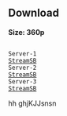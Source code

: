 <h2>Download</h2>
<b>Size: 360p</b>
<pre><code>
Server-1
<a target="_blank" href="https://streamsb.co/d/fi6k9h5gbjj1.html">StreamSB</a>
Server-2
<a href="https://playersb.com/d/6uabz7eau0kp.html" target="_blank">StreamSB</a>
Server-3
<a href="https://cloudemb.com/d/ptrx2y1pstza.html" target="_blank">StreamSB</a>
</code></pre>

hh
ghjKJJsnsn
